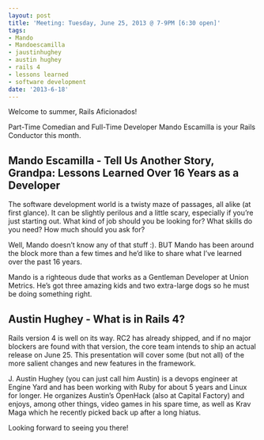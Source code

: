```yaml
---
layout: post
title: 'Meeting: Tuesday, June 25, 2013 @ 7-9PM [6:30 open]'
tags:
- Mando
- Mandoescamilla
- jaustinhughey
- austin hughey
- rails 4
- lessons learned
- software development
date: '2013-6-18'
---
```

Welcome to summer, Rails Aficionados!

Part-Time Comedian and Full-Time Developer Mando Escamilla is your Rails Conductor this month.

## Mando Escamilla - Tell Us Another Story, Grandpa: Lessons Learned Over 16 Years as a Developer

The software development world is a twisty maze of passages, all alike (at first glance). It can be slightly perilous and a little scary, especially if you’re just starting out. What kind of job should you be looking for? What skills do you need? How much should you ask for?

Well, Mando doesn’t know any of that stuff :). BUT Mando has been around the block more than a few times and he’d like to share what I’ve learned over the past 16 years.

Mando is a righteous dude that works as a Gentleman Developer at Union Metrics. He’s got three amazing kids and two extra-large dogs so he must be doing something right.

## Austin Hughey - What is in Rails 4?

Rails version 4 is well on its way. RC2 has already shipped, and if no major blockers are found with that version, the core team intends to ship an actual release on June 25. This presentation will cover some (but not all) of the more salient changes and new features in the framework.

J. Austin Hughey (you can just call him Austin) is a devops engineer at Engine Yard and has been working with Ruby for about 5 years and Linux for longer. He organizes Austin’s OpenHack (also at Capital Factory) and enjoys, among other things, video games in his spare time, as well as Krav Maga which he recently picked back up after a long hiatus.

Looking forward to seeing you there!

